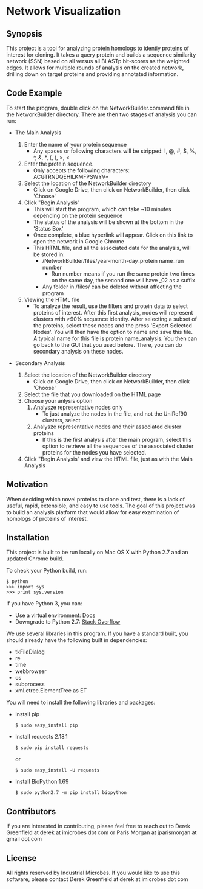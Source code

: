 # Network Visualization

## Synopsis

This project is a tool for analyzing protein homologs to identiy proteins of interest for cloning.
It takes a query protein and builds a sequence similarity network (SSN) based on all versus all BLASTp bit-scores as the weighted edges. 
It allows for multiple rounds of analysis on the created network, drilling down on target proteins and providing annotated information.

## Code Example

To start the program, double click on the NetworkBuilder.command file in the NetworkBuilder directory. There are then two stages of analysis you can run:

* The Main Analysis
    1. Enter the name of your protein sequence
        * Any spaces or following characters will be stripped: !, @, #, $, %, ^, &, *, (, ), >, <
    2. Enter the protein sequence. 
        * Only accepts the following characters: ACGTRNDQEHILKMFPSWYV*
    3. Select the location of the NetworkBuilder directory 
        * Click on Google Drive, then click on NetworkBuilder, then click 'Choose'
    4. Click "Begin Analysis'
        * This will start the program, which can take ~10 minutes depending on the protein sequence
        * The status of the analysis will be shown at the bottom in the 'Status Box'
        * Once complete, a blue hyperlink will appear. Click on this link to open the network in Google Chrome
        * This HTML file, and all the associated data for the analysis, will be stored in:
            * /NetworkBuilder/files/year-month-day_protein name_run number
                * Run number means if you run the same protein two times on the same day, the second one will have _02 as a suffix
            * Any folder in /files/ can be deleted without affecting the program    
    5. Viewing the HTML file 
        * To analyze the result, use the filters and protein data to select proteins of interest. After this first analysis, nodes will represent clusters with >90% sequence identity.  After selecting a subset of the proteins, select these nodes and the press 'Export Selected Nodes'. You will then have the option to name and save this file. A typical name for this file is protein name_analysis. You then can go back to the GUI that you used before. There, you can do secondary analysis on these nodes.

* Secondary Analysis
    1. Select the location of the NetworkBuilder directory 
        * Click on Google Drive, then click on NetworkBuilder, then click 'Choose'
    2. Select the file that you downloaded on the HTML page
    3. Choose your anlysis option  
        1. Analysze representative nodes only
            * To just analyze the nodes in the file, and not the UniRef90 clusters, select
        2. Analysze representative nodes and their associated cluster proteins
            * If this is the first analysis after the main program, select this option to retrieve all the sequences of the associated cluster proteins for the nodes you have selected. 
    4. Click "Begin Analysis' and view the HTML file, just as with the Main Analysis

## Motivation

When deciding which novel proteins to clone and test, there is a lack of useful, rapid, extensible, and easy to use tools. The goal of this project was to build an analysis platform that would allow for easy examination of homologs of proteins of interest. 

## Installation

This project is built to be run locally on Mac OS X with Python 2.7 and an updated Chrome build.  

To check your Python build, run:
```
$ python
>>> import sys
>>> print sys.version
```
If you have Python 3, you can:

* Use a virtual environment: [Docs](http://docs.python-guide.org/en/latest/dev/virtualenvs/)
* Downgrade to Python 2.7: [Stack Overflow](https://stackoverflow.com/questions/9246353/how-can-i-downgrade-from-python-3-2-to-2-7)

We use several libraries in this program. If you have a standard built, you should already have the following built in dependencies:

* tkFileDialog
* re
* time
* webbrowser
* os
* subprocess
* xml.etree.ElementTree as ET

You will need to install the following libraries and packages:

* Install pip
    ```
    $ sudo easy_install pip
    ```
* Install requests 2.18.1
    ```
    $ sudo pip install requests
    ``` 
    or 
    ```
    $ sudo easy_install -U requests
    ```

* Install BioPython 1.69
    ```
    $ sudo python2.7 -m pip install biopython
    ```

## Contributors

If you are interested in contributing, please feel free to reach out to Derek Greenfield at derek at imicrobes dot com or Paris Morgan at jparismorgan at gmail dot com 

## License

All rights reserved by Industrial Microbes. If you would like to use this software, please contact Derek Greenfield at derek at imicrobes dot com

